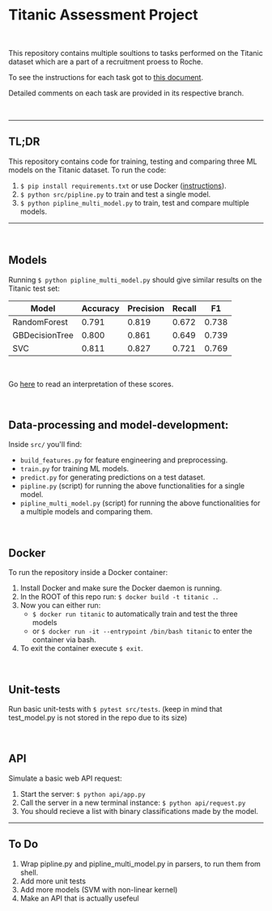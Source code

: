 # Titanic Assessment Project

<br/>

This repository contains multiple soultions to tasks performed on the Titanic dataset which are a part of a recruitment proess to Roche.

To see the instructions for each task got to [this document](docs/TASKS.md).

Detailed comments on each task are provided in its respective branch.

<br/>

----------------
## TL;DR
This repository contains code for training, testing and comparing three ML models on the Titanic dataset. 
To run the code:
1. `$ pip install requirements.txt` or use Docker ([instructions](#Docker)).
2. `$ python src/pipline.py` to train and test a single model.
3. `$ python pipline_multi_model.py` to train, test and compare multiple models.
----------------

<br/>

## Models
Running `$ python pipline_multi_model.py` should give similar results on the Titanic test set:

| Model          | Accuracy | Precision | Recall |   F1  |
|----------------|----------|-----------|--------|-------|
| RandomForest   | 0.791    | 0.819     | 0.672  | 0.738 |
| GBDecisionTree | 0.800    | 0.861     | 0.649  | 0.739 |
| SVC            | 0.811    | 0.827     | 0.721  | 0.769 |

<br/>

Go [here](/docs/MODELS.md) to read an interpretation of these scores.

<br/>

## Data-processing and model-development:
Inside `src/` you'll find:

* `build_features.py` for feature engineering and preprocessing.
* `train.py` for training ML models.
* `predict.py` for generating predictions on a test dataset.
* `pipline.py` (script) for running the above functionalities for a single model.
* `pipline_multi_model.py` (script) for running the above functionalities for a multiple models and comparing them.

<br/>

## Docker
To run the repository inside a Docker container:

1. Install Docker and make sure the Docker daemon is running.
2. In the ROOT of this repo run: `$ docker build -t titanic .`.
3. Now you can either run:
    - `$ docker run titanic` to automatically train and test the three models  
    - or `$ docker run -it --entrypoint /bin/bash titanic` to enter the container via bash.
4. To exit the container execute `$ exit`.

<br/>

## Unit-tests
Run basic unit-tests with `$ pytest src/tests`. (keep in mind that test_model.py is not stored in the repo due to its size)

<br/>

## API
Simulate a basic web API request:
1. Start the server: `$ python api/app.py`
2. Call the server in a new terminal instance: `$ python api/request.py`
3. You should recieve a list with binary classifications made by the model. 

----------------

## To Do
1. Wrap pipline.py and pipline_multi_model.py in parsers, to run them from shell.
2. Add more unit tests
3. Add more models (SVM with non-linear kernel)
4. Make an API that is actually usefeul
